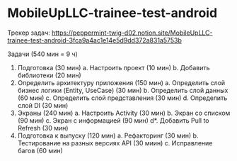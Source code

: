 # MobileUpLLC-trainee-test-android

Трекер задач: https://peppermint-twig-d02.notion.site/MobileUpLLC-trainee-test-android-3fca9a4ac1e14e5d9dd372a831a5753b

Задачи (540 мин = 9 ч)
1. Подготовка (30 мин)
  a. Настроить проект (10 мин)
  b. Добавить библиотеки (20 мин)
2. Определить архитектуру приложения (150 мин)
  a. Определить слой бизнес логики (Entity, UseCase) (30 мин)
  b. Определить слой данных (60 мин)
  c. Определить слой представления (30 мин)
  d. Определить слой DI (30 мин)
3. Экраны (240 мин)
  a. Настроить Activity (30 мин)
  b. Экран со списком (90 мин)
  c. Экран с информацией (90 мин)
  d*. Добавить Pull to Refresh (30 мин)
4. Подготовка к выпуску (120 мин)
  a. Рефакторинг (30 мин)
  b. Тестирование на разных версиях API (30 миин)
  c. Исправление багов (60 мин)
